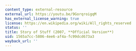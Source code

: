 ```yaml
---
content_type: external-resource
external_url: https://youtu.be/9GorqroigqM
has_external_license_warning: true
license: https://en.wikipedia.org/wiki/All_rights_reserved
status: ''
title: Story of Stuff (2007, **Official Version**)
uid: 1565a7cc-5806-4ee6-af4a-fc99dcd673a3
wayback_url: ''
---
```

